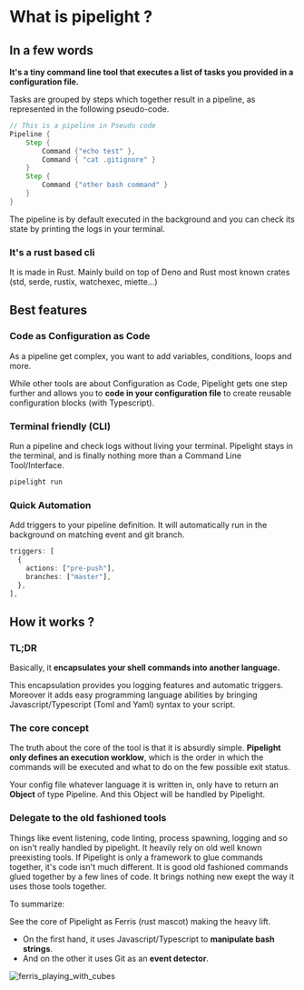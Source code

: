 <script setup>
import Example from '@components/Example.vue';
import Sheet from '@components/Sheet.vue';
</script>

# What is pipelight ?

## In a few words

**It's a tiny command line tool that executes a list of tasks you provided in a configuration file.**

Tasks are grouped by steps which together result in a pipeline, as represented in the following pseudo-code.

```rs
// This is a pipeline in Pseudo code
Pipeline {
    Step {
        Command {"echo test" },
        Command { "cat .gitignore" }
    }
    Step {
        Command {"other bash command" }
    }
}
```

The pipeline is by default executed in the background and
you can check its state by printing the logs in your terminal.

### It's a rust based cli

It is made in Rust.
Mainly build on top of Deno and Rust most known crates (std, serde, rustix, watchexec, miette...)

## Best features

### Code as Configuration as Code

As a pipeline get complex, you want to add variables, conditions, loops and more.

While other tools are about Configuration as Code,
Pipelight gets one step further and allows you to **code in your configuration file** to create reusable configuration blocks (with Typescript).

### Terminal friendly (CLI)

Run a pipeline and check logs without living your terminal.
Pipelight stays in the terminal, and is finally nothing more than a Command Line Tool/Interface.

```sh
pipelight run
```

### Quick Automation

Add triggers to your pipeline definition.
It will automatically run in the background on matching event and git branch.

```ts
triggers: [
  {
    actions: ["pre-push"],
    branches: ["master"],
  },
],
```

## How it works ?

### TL;DR

Basically, it **encapsulates your shell commands into another language.**

This encapsulation provides you logging features and automatic triggers.
Moreover it adds easy programming language abilities by bringing Javascript/Typescript (Toml and Yaml) syntax to your script.

### The core concept

The truth about the core of the tool is that it is absurdly simple.
**Pipelight only defines an execution worklow**, which is the order in which the commands will be executed
and what to do on the few possible exit status.

Your config file whatever language it is written in, only have to return an **Object** of type Pipeline.
And this Object will be handled by Pipelight.

### Delegate to the old fashioned tools

Things like event listening, code linting, process spawning, logging and so on isn't really handled by pipelight.
It heavily rely on old well known preexisting tools.
If Pipelight is only a framework to glue commands together, it's code isn't much different.
It is good old fashioned commands glued together by a few lines of code.
It brings nothing new exept the way it uses those tools together.

To summarize:

See the core of Pipelight as Ferris (rust mascot) making the heavy lift.

- On the first hand, it uses Javascript/Typescript to **manipulate bash strings**.
- And on the other it uses Git as an **event detector**.

<div class="flex justify-center">
    <img src="/images/ferris_playing_pipelight.png" alt="ferris_playing_with_cubes" class="sm">
</div>
